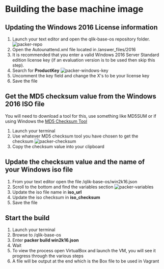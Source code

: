 # Building the base machine image

## Updating the Windows 2016 License information
1. Launch your text editor and open the qlik-base-os repository folder.
![packer-repo](../img/packer-repo.png)
2. Open the Autounattend.xml file located in /answer_files/2016
3. It is recommended that you enter a valid Windows 2016 Server Standard edition license key (if an evaluation version is to be used then skip this step).
4. Search for __ProductKey__
![packer-windows-key](../img/packer-windows-key.png)
5. Uncomment the key field and change the X's to be your license key
6. Save the file

## Get the MD5 checksum value from the Windows 2016 ISO file
You will need to download a tool for this, use something like MD5SUM or if using Windows the <a href="https://www.microsoft.com/en-au/download/details.aspx?id=11533" target="_blank">MD5 Checksum Tool</a>  

1. Launch your terminal
2. Use whatever MD5 checksum tool you have chosen to get the checksum
![packer-checksum](../img/packer-checksum.png)
3. Copy the checksum value into your clipboard

## Update the checksum value and the name of your Windows iso file
1. From your text editor open the file /qlik-base-os/win2k16.json
2. Scroll to the bottom and find the variables section
![packer-variables](../img/packer-variables.png)
3. Update the iso file name in __iso_url__
4. Update the iso checksum in __iso_checksum__
5. Save the file

## Start the build
1. Launch your terminal
2. Browse to /qlik-base-os 
3. Enter __packer build win2k16.json__
4. Wait
5. To view the process open VirtualBox and launch the VM, you will see it progress through the various steps
6. A file will be output at the end which is the Box file to be used in Vagrant 
